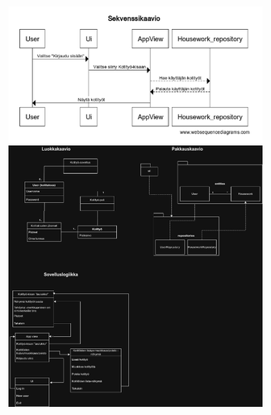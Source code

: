 ![Sekvenssikaavio](kuvat/sekvenssikaavio.png)
![Alustavat arkkitehtuurikuvat](kuvat/kotityodrawio.png)
